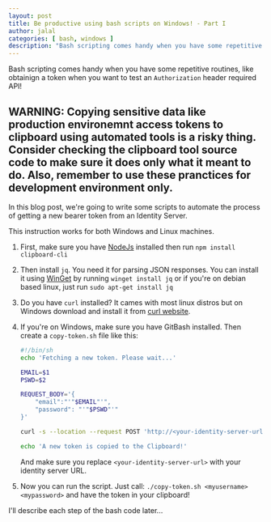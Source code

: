 ```yaml
---
layout: post
title: Be productive using bash scripts on Windows! - Part I
author: jalal
categories: [ bash, windows ]
description: "Bash scripting comes handy when you have some repetitive routines, like obtainign a token when you want to test an `Authorization` header required API! In this blog post, we're going to write some scripts to automate the process of getting a new bearer token from an Identity Server."
---
```


Bash scripting comes handy when you have some repetitive routines, like obtainign a token when you want to test an `Authorization` header required API!

## WARNING: Copying sensitive data like production environemnt access tokens to clipboard using automated tools is a risky thing. Consider checking the clipboard tool source code to make sure it does only what it meant to do. Also, remember to use these pranctices for development environment only.

In this blog post, we're going to write some scripts to automate the process of getting a new bearer token from an Identity Server.

This instruction works for both Windows and Linux machines.

1. First, make sure you have [NodeJs](https://nodejs.org/en/download/) installed then run `npm install clipboard-cli`

2. Then install `jq`. You need it for parsing JSON responses. You can install it using [WinGet](https://github.com/microsoft/winget-cli) by running `winget install jq` or if you're on debian based linux, just run `sudo apt-get install jq`

3. Do you have `curl` installed? It cames with most linux distros but on Windows download and install it from [curl website](https://curl.se/windows/).

4. If you're on Windows, make sure you have GitBash installed. Then create a `copy-token.sh` file like this:

    ```sh
    #!/bin/sh
    echo 'Fetching a new token. Please wait...'

    EMAIL=$1
    PSWD=$2

    REQUEST_BODY='{
        "email":"'"$EMAIL"'",
        "password": "'"$PSWD"'"
    }'

    curl -s --location --request POST 'http://<your-identity-server-url>/api/v1/account/token' --header 'Content-Type: application/json' --data-raw "$REQUEST_BODY" | jq -j .result.access_token | awk '{print "Bearer "$1}' | clipboard

    echo 'A new token is copied to the Clipboard!'
    ```

    And make sure you replace `<your-identity-server-url>` with your identity server URL.

5. Now you can run the script. Just call: `./copy-token.sh <myusername> <mypassword>` and have the token in your clipboard!

I'll describe each step of the bash code later...